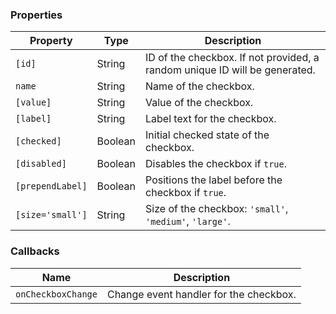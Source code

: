 ### Properties

| Property         | Type    | Description                                                                |
| ---------------- | ------- | -------------------------------------------------------------------------- |
| `[id]`           | String  | ID of the checkbox. If not provided, a random unique ID will be generated. |
| `name`           | String  | Name of the checkbox.                                                      |
| `[value]`        | String  | Value of the checkbox.                                                     |
| `[label]`        | String  | Label text for the checkbox.                                               |
| `[checked]`      | Boolean | Initial checked state of the checkbox.                                     |
| `[disabled]`     | Boolean | Disables the checkbox if `true`.                                           |
| `[prependLabel]` | Boolean | Positions the label before the checkbox if `true`.                         |
| `[size='small']` | String  | Size of the checkbox: `'small'`, `'medium'`, `'large'`.                    |

### Callbacks

| Name               | Description                            |
| ------------------ | -------------------------------------- |
| `onCheckboxChange` | Change event handler for the checkbox. |
